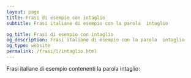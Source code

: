 ```yaml
---
layout: page
title: Frasi di esempio con intaglio 
subtitle: Frasi italiane di esempio con la parola  intaglio

og_title: Frasi di esempio con intaglio 
og_description: Frasi italiane di esempio con la parola  intaglio
og_type: website
permalink: /frasi/i/intaglio.html
---
```


Frasi italiane di esempio contenenti la parola intaglio:


